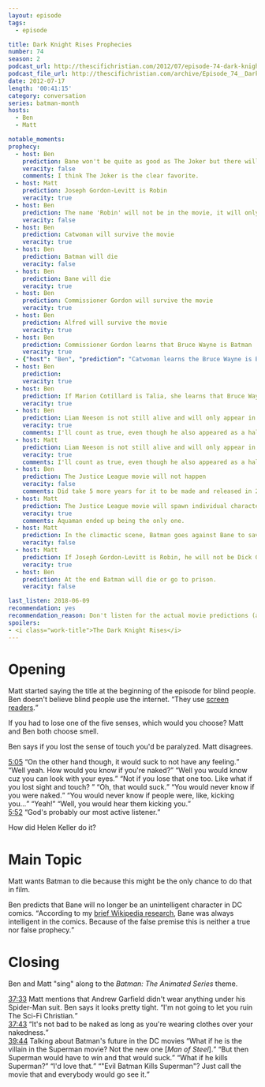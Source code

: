 ```yaml
---
layout: episode
tags:
  - episode

title: Dark Knight Rises Prophecies
number: 74
season: 2
podcast_url: http://thescifichristian.com/2012/07/episode-74-dark-knight-rises-prophecies/
podcast_file_url: http://thescifichristian.com/archive/Episode_74__Dark_Knight_Rises_Prophe.mp3
date: 2012-07-17
length: '00:41:15'
category: conversation
series: batman-month
hosts:
  - Ben
  - Matt

notable_moments:
prophecy:
  - host: Ben
    prediction: Bane won't be quite as good as The Joker but there will be substantial internet debate about it.
    veracity: false
    comments: I think The Joker is the clear favorite.
  - host: Matt
    prediction: Joseph Gordon-Levitt is Robin
    veracity: true
  - host: Ben
    prediction: The name 'Robin' will not be in the movie, it will only be hinted that Joseph Gordon-Levitt was a Robin-type character.
    veracity: false
  - host: Ben
    prediction: Catwoman will survive the movie
    veracity: true
  - host: Ben
    prediction: Batman will die
    veracity: false
  - host: Ben
    prediction: Bane will die
    veracity: true
  - host: Ben
    prediction: Commissioner Gordon will survive the movie
    veracity: true
  - host: Ben
    prediction: Alfred will survive the movie
    veracity: true
  - host: Ben
    prediction: Commissioner Gordon learns that Bruce Wayne is Batman
    veracity: true
  - {"host": "Ben", "prediction": "Catwoman learns the Bruce Wayne is Batman", "veracity": true, "comments": ""}
  - host: Ben
    prediction: 
    veracity: true
  - host: Ben
    prediction: If Marion Cotillard is Talia, she learns that Bruce Wayne is Batman
    veracity: true
  - host: Ben
    prediction: Liam Neeson is not still alive and will only appear in flashbacks.
    veracity: true
    comments: I'll count as true, even though he also appeared as a hallucination.
  - host: Matt
    prediction: Liam Neeson is not still alive and will only appear in flashbacks.
    veracity: true
    comments: I'll count as true, even though he also appeared as a hallucination.
  - host: Ben
    prediction: The Justice League movie will not happen
    veracity: false
    comments: Did take 5 more years for it to be made and released in 2017
  - host: Matt
    prediction: The Justice League movie will spawn individual character movies
    veracity: true
    comments: Aquaman ended up being the only one.
  - host: Matt
    prediction: In the climactic scene, Batman goes against Bane to save someone and they both die.
    veracity: false
  - host: Matt
    prediction: If Joseph Gordon-Levitt is Robin, he will not be Dick Grayson or any of the existing Robins.
    veracity: true
  - host: Ben
    prediction: At the end Batman will die or go to prison.
    veracity: false

last_listen: 2018-06-09
recommendation: yes
recommendation_reason: Don't listen for the actual movie predictions (although those are fun), listen for the zaniness. 
spoilers: 
- <i class="work-title">The Dark Knight Rises</i>
---
```

# Opening
Matt started saying the title at the beginning of the episode for blind people. Ben doesn't believe blind people use the internet. <q class="archivist inline">They use <a href="https://en.m.wikipedia.org/wiki/Screen_reader">screen readers</a>.</q>

If you had to lose one of the five senses, which would you choose? Matt and Ben both choose smell. 

Ben says if you lost the sense of touch you'd be paralyzed. Matt disagrees. 

<div class="quote">
  <a class="timestamp tag is-medium is-rounded is-primary" href="http://thescifichristian.com/2012/07/episode-74-dark-knight-rises-prophecies/#t=5:05">5:05</a>
  <span class="quote-context is-size-6"></span>
  <q class="matt">On the other hand though, it would suck to not have any feeling.</q>
  <q class="ben">Well yeah. How would you know if you're naked?</q>
  <q class="matt">Well you would know cuz you can look with your eyes.</q>
  <q class="ben">Not if you lose that one too. Like what if you lost sight and touch? </q>
  <q class="matt">Oh, that would suck.</q>
  <q class="ben">You would never know if you were naked.</q>
  <q class="matt">You would never know if people were, like, kicking you...</q>
  <q class="ben">Yeah!</q>
  <q class="ben">Well, you would hear them kicking you.</q>
</div>

<div class="quote">
  <a class="timestamp tag is-medium is-rounded is-primary" href="http://thescifichristian.com/2012/07/episode-74-dark-knight-rises-prophecies/#t=5:52">5:52</a>
  <q class="matt">God's probably our most active listener.</q>
</div>

How did Helen Keller do it? 



# Main Topic
Matt wants Batman to die because this might be the only chance to do that in film.

Ben predicts that Bane will no longer be an unintelligent character in DC comics. <q class="archivist">According to my <a href="https://en.m.wikipedia.org/wiki/Bane_(DC_Comics)">brief Wikipedia research</a>, Bane was always intelligent in the comics. Because of the false premise this is neither a true nor false prophecy.</q>



# Closing
Ben and Matt "sing" along to the <i class="work-title">Batman: The Animated Series</i> theme. 

<div class="quote">
  <a class="timestamp tag is-medium is-rounded is-primary" href="http://thescifichristian.com/2012/07/episode-74-dark-knight-rises-prophecies/#t=37:33">37:33</a>
  <span class="quote-context is-size-6">Matt mentions that Andrew Garfield didn't wear anything under his Spider-Man suit. Ben says it looks pretty tight.</span>
  <q class="matt">I'm not going to let you ruin The Sci-Fi Christian.</q>
</div>

<div class="quote">
  <a class="timestamp tag is-medium is-rounded is-primary" href="http://thescifichristian.com/2012/07/episode-74-dark-knight-rises-prophecies/#t=37:43">37:43</a>
  <q class="matt">It's not bad to be naked as long as you're wearing clothes over your nakedness.</q>
</div>

<div class="quote">
  <a class="timestamp tag is-medium is-rounded is-primary" href="http://thescifichristian.com/2012/07/episode-74-dark-knight-rises-prophecies/#t=39:44">39:44</a>
  <span class="quote-context is-size-6">Talking about Batman's future in the DC movies</span>
  <q class="matt">What if he is the villain in the Superman movie? Not the new one [<i class="work-title">Man of Steel</i>].</q>
  <q class="ben">But then Superman would have to win and that would suck.</q>
  <q class="matt">What if he kills Superman?</q>
  <q class="ben">I'd love that.</q>
  <q class="matt">"Evil Batman Kills Superman"? Just call the movie that and everybody would go see it.</q>
</div>